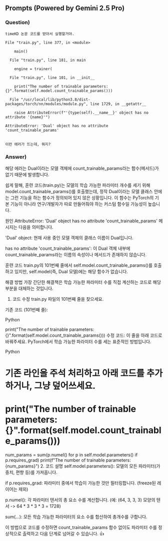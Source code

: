 ## Prompts (Powered by Gemini 2.5 Pro)
### Question)
```
timeKD 논문 코드를 받아서 실행할거야.

File "train.py", line 377, in <module>

    main()

  File "train.py", line 181, in main

    engine = trainer(

  File "train.py", line 101, in __init__

    print("The number of trainable parameters: {}".format(self.model.count_trainable_params()))

  File "/usr/local/lib/python3.8/dist-packages/torch/nn/modules/module.py", line 1729, in __getattr__

    raise AttributeError(f"'{type(self).__name__}' object has no attribute '{name}'")

AttributeError: 'Dual' object has no attribute 'count_trainable_params'


이런 에러가 뜨는데, 뭐지?
```
### Answer)
해당 에러는 Dual이라는 모델 객체에 count_trainable_params라는 함수(메서드)가 없기 때문에 발생합니다.

쉽게 말해, 훈련 코드(train.py)는 모델의 학습 가능한 파라미터 개수를 세기 위해 model.count_trainable_params()를 호출했는데, 정작 Dual이라는 모델 클래스 안에는 그런 기능을 하는 함수가 정의되어 있지 않은 상황입니다. 이 함수는 PyTorch의 기본 기능이 아니라 연구/개발자가 따로 만들어줘야 하는 커스텀 함수일 가능성이 높습니다.

원인
AttributeError: 'Dual' object has no attribute 'count_trainable_params' 메시지는 다음을 의미합니다.

'Dual' object: 현재 사용 중인 모델 객체의 클래스 이름이 Dual입니다.

has no attribute 'count_trainable_params': 이 Dual 객체 내부에 count_trainable_params라는 이름의 속성이나 메서드가 존재하지 않습니다.

훈련 코드 train.py의 101번째 줄에서 self.model.count_trainable_params()를 호출하고 있지만, self.model(즉, Dual 모델)에는 해당 함수가 없습니다.

해결 방법
가장 간단한 해결책은 학습 가능한 파라미터 수를 직접 계산하는 코드로 해당 부분을 대체하는 것입니다.

1. 코드 수정
train.py 파일의 101번째 줄을 찾으세요.

기존 코드 (101번째 줄):

Python

print("The number of trainable parameters: {}".format(self.model.count_trainable_params()))
수정 코드:
이 줄을 아래 코드로 바꿔주세요. PyTorch에서 학습 가능한 파라미터 수를 세는 표준적인 방법입니다.

Python

# 기존 라인을 주석 처리하고 아래 코드를 추가하거나, 그냥 덮어쓰세요.
# print("The number of trainable parameters: {}".format(self.model.count_trainable_params()))
num_params = sum(p.numel() for p in self.model.parameters() if p.requires_grad)
print(f"The number of trainable parameters: {num_params}")
2. 코드 설명
self.model.parameters(): 모델의 모든 파라미터(가중치, 편향 등)를 가져옵니다.

if p.requires_grad: 파라미터 중에서 학습이 가능한 것만 필터링합니다. (freeze된 레이어는 제외)

p.numel(): 각 파라미터 텐서의 총 요소 수를 계산합니다. (예: (64, 3, 3, 3) 모양의 텐서 -> 64 * 3 * 3 * 3 = 1728)

sum(...): 모든 학습 가능한 파라미터의 요소 수를 합산하여 총개수를 구합니다.

이 방법으로 코드를 수정하면 count_trainable_params 함수 없이도 파라미터 수를 정상적으로 출력하고 다음 단계로 넘어갈 수 있습니다. 👍


